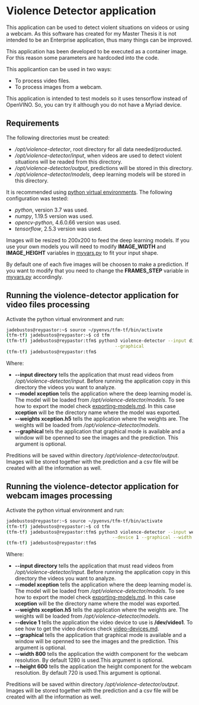 # Violence Detector application

This application can be used to detect violent situations on videos or using a webcam. As this software has created for my Master Thesis it is not intended to be an Enterprise application, thus many things can be improved.

This application has been developed to be executed as a container image. For this reason some parameters are hardcoded into the code.

This applicantion can be used in two ways:

* To process video files.
* To process images from a webcam.

This application is intended to test models so it uses tensorflow instead of OpenVINO. So, you can try it although you do not have a Myriad device.

## Requirements

The following directories must be created:

* */opt/violence-detector*, root directory for all data needed/producted.
* */opt/violence-detector/input*, when videos are used to detect violent situations will be readed from this directory.
* */opt/violence-detector/output*, predictions will be stored in this directory.
* */opt/violence-detector/models*, deep learning models will be stored in this directory.

It is recommended using [python virtual environments](virtual-environment.md). The following configuration was tested:

* *python*, version 3.7 was used.
* *numpy*, 1.19.5 version was used.
* *opencv-python*, 4.6.0.66 version was used.
* *tensorflow*, 2.5.3 version was used.

Images will be resized to 200x200 to feed the deep learning models. If you use your own models you will need to modify **IMAGE_WIDTH** and **IMAGE_HEIGHT** variables in [myvars.py](myvars.py) to fit your input shape.

By default one of each five images will be choosen to make a prediction. If you want to modify that you need to change the **FRAMES_STEP** variable in [myvars.py](myvars.py) accordingly.

## Running the violence-detector application for video files processing

Activate the python virtual environment and run:

```bash
jadebustos@reypastor:~$ source ~/pyenvs/tfm-tf/bin/activate
(tfm-tf) jadebustos@reypastor:~$ cd tfm
(tfm-tf) jadebustos@reypastor:tfm$ python3 violence-detector --input directory --model xception --weights xception.h5 \
                                         --graphical
(tfm-tf) jadebustos@reypastor:tfm$
```

Where:

* **--input directory** tells the application that must read videos from */opt/violence-detector/input*. Before running the application copy in this directory the videos you want to analyze.
* **--model xception** tells the application where the deep learning model is. The model will be loaded from */opt/violence-detector/models*. To see how to export the model check [exporting-models.md](exporting-models.md). In this case **xception** will be the directory name where the model was exported. 
* **--weights xception.h5** tells the application where the weights are. The weights will be loaded from */opt/violence-detector/models*.
* **--graphical** tels the application that graphical mode is available and a window will be openned to see the images and the prediction. This argument is optional. 

Preditions will be saved within directory */opt/violence-detector/output*. Images will be stored together with the prediction and a csv file will be created with all the information as well.

## Running the violence-detector application for webcam images processing

Activate the python virtual environment and run:

```bash
jadebustos@reypastor:~$ source ~/pyenvs/tfm-tf/bin/activate
(tfm-tf) jadebustos@reypastor:~$ cd tfm
(tfm-tf) jadebustos@reypastor:tfm$ python3 violence-detector --input webcam --model xception --weights xception.h5 \
                                        --device 1 --graphical --width 800 --height 600
(tfm-tf) jadebustos@reypastor:tfm$
```

Where:

* **--input directory** tells the application that must read videos from */opt/violence-detector/input*. Before running the application copy in this directory the videos you want to analyze.
* **--model xception** tells the application where the deep learning model is. The model will be loaded from */opt/violence-detector/models*. To see how to export the model check [exporting-models.md](exporting-models.md). In this case **xception** will be the directory name where the model was exported. 
* **--weights xception.h5** tells the application where the weights are. The weights will be loaded from */opt/violence-detector/models*.
* **--device 1** tells the application the video device to use is **/dev/video1**. To see how to get the video devices check [video-devices.md](video-devices.md). 
* **--graphical** tells the application that graphical mode is available and a window will be openned to see the images and the prediction. This argument is optional. 
* **--width 800** tells the application the width component for the webcam resolution. By default 1280 is used.This argument is optional.
* **--height 600** tells the application the height component for the webcam resolution. By default 720 is used.This argument is optional.

Preditions will be saved within directory */opt/violence-detector/output*. Images will be stored together with the prediction and a csv file will be created with all the information as well.
